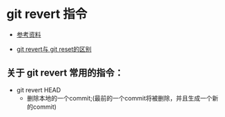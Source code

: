 # git revert 指令
* [参考资料](https://git-scm.com/docs/git-revert)

* [git revert与 git reset的区别](https://github.com/wteam-xq/testGit/blob/master/learn_log/git_reset.md)

## 关于 git revert 常用的指令：
* git revert HEAD
	* 删除本地的一个commit;(最前的一个commit将被删除，并且生成一个新的commit)